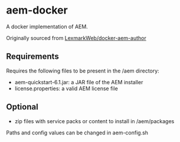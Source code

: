 # aem-docker
A docker implementation of AEM.

Originally sourced from [LexmarkWeb/docker-aem-author](https://github.com/LexmarkWeb/docker-aem-author)

## Requirements
Requires the following files to be present in the /aem directory:
* aem-quickstart-6.1.jar: a JAR file of the AEM installer
* license.properties: a valid AEM license file

## Optional
* zip files with service packs or content to install in /aem/packages

Paths and config values can be changed in aem-config.sh
